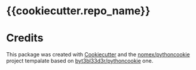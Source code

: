 # {{cookiecutter.repo_name}}

# Credits

This package was created with [Cookiecutter](https://github.com/cookiecutter/cookiecutter) and the [nomex/pythoncookie](https://github.com/nomex/pythoncookie) project tempalate based on [byt3bl33d3r/pythoncookie](https://github.com/byt3bl33d3r/pythoncookie) one.
